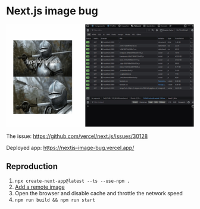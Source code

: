 # Next.js image bug

![](animation.gif)

The issue: https://github.com/vercel/next.js/issues/30128

Deployed app: https://nextjs-image-bug.vercel.app/



## Reproduction

1. `npx create-next-app@latest --ts --use-npm .`
2. [Add a remote image](https://github.com/bennettdams/nextjs-image-bug/commit/498908747947dd7652ab8d5d20bc40eed47a4f00)
3. Open the browser and disable cache and throttle the network speed
4. `npm run build && npm run start`
